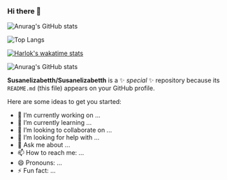 ### Hi there 👋


![Anurag's GitHub stats](https://github-readme-stats.vercel.app/api?username=susanelizabetth&hide=contribs,prs)

![Top Langs](https://github-readme-stats.vercel.app/api/top-langs/?username=susanelizabetth)

[![Harlok's wakatime stats](https://github-readme-stats.vercel.app/api/wakatime?susanelizabetth=ffflabs)](https://github.com/susanelizabetth/github-readme-stats)

![Anurag's GitHub stats](https://github-readme-stats.vercel.app/api?username=susanelizabetth&show_icons=true)


**Susanelizabetth/Susanelizabetth** is a ✨ _special_ ✨ repository because its `README.md` (this file) appears on your GitHub profile.

Here are some ideas to get you started:

- 🔭 I’m currently working on ...
- 🌱 I’m currently learning ...
- 👯 I’m looking to collaborate on ...
- 🤔 I’m looking for help with ...
- 💬 Ask me about ...
- 📫 How to reach me: ...
- 😄 Pronouns: ...
- ⚡ Fun fact: ...

